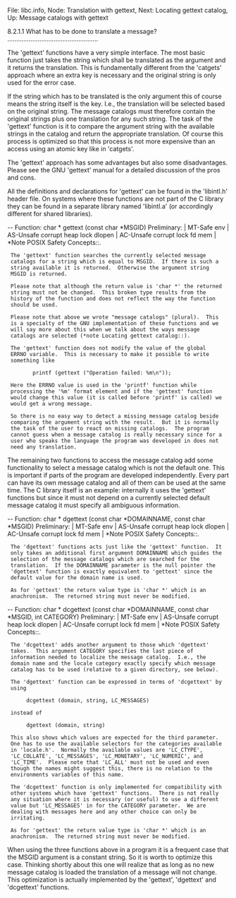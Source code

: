 File: libc.info,  Node: Translation with gettext,  Next: Locating gettext catalog,  Up: Message catalogs with gettext

8.2.1.1 What has to be done to translate a message?
...................................................

The 'gettext' functions have a very simple interface.  The most basic
function just takes the string which shall be translated as the argument
and it returns the translation.  This is fundamentally different from
the 'catgets' approach where an extra key is necessary and the original
string is only used for the error case.

   If the string which has to be translated is the only argument this of
course means the string itself is the key.  I.e., the translation will
be selected based on the original string.  The message catalogs must
therefore contain the original strings plus one translation for any such
string.  The task of the 'gettext' function is it to compare the
argument string with the available strings in the catalog and return the
appropriate translation.  Of course this process is optimized so that
this process is not more expensive than an access using an atomic key
like in 'catgets'.

   The 'gettext' approach has some advantages but also some
disadvantages.  Please see the GNU 'gettext' manual for a detailed
discussion of the pros and cons.

   All the definitions and declarations for 'gettext' can be found in
the 'libintl.h' header file.  On systems where these functions are not
part of the C library they can be found in a separate library named
'libintl.a' (or accordingly different for shared libraries).

 -- Function: char * gettext (const char *MSGID)
     Preliminary: | MT-Safe env | AS-Unsafe corrupt heap lock dlopen |
     AC-Unsafe corrupt lock fd mem | *Note POSIX Safety Concepts::.

     The 'gettext' function searches the currently selected message
     catalogs for a string which is equal to MSGID.  If there is such a
     string available it is returned.  Otherwise the argument string
     MSGID is returned.

     Please note that although the return value is 'char *' the returned
     string must not be changed.  This broken type results from the
     history of the function and does not reflect the way the function
     should be used.

     Please note that above we wrote "message catalogs" (plural).  This
     is a specialty of the GNU implementation of these functions and we
     will say more about this when we talk about the ways message
     catalogs are selected (*note Locating gettext catalog::).

     The 'gettext' function does not modify the value of the global
     ERRNO variable.  This is necessary to make it possible to write
     something like

            printf (gettext ("Operation failed: %m\n"));

     Here the ERRNO value is used in the 'printf' function while
     processing the '%m' format element and if the 'gettext' function
     would change this value (it is called before 'printf' is called) we
     would get a wrong message.

     So there is no easy way to detect a missing message catalog beside
     comparing the argument string with the result.  But it is normally
     the task of the user to react on missing catalogs.  The program
     cannot guess when a message catalog is really necessary since for a
     user who speaks the language the program was developed in does not
     need any translation.

   The remaining two functions to access the message catalog add some
functionality to select a message catalog which is not the default one.
This is important if parts of the program are developed independently.
Every part can have its own message catalog and all of them can be used
at the same time.  The C library itself is an example: internally it
uses the 'gettext' functions but since it must not depend on a currently
selected default message catalog it must specify all ambiguous
information.

 -- Function: char * dgettext (const char *DOMAINNAME, const char
          *MSGID)
     Preliminary: | MT-Safe env | AS-Unsafe corrupt heap lock dlopen |
     AC-Unsafe corrupt lock fd mem | *Note POSIX Safety Concepts::.

     The 'dgettext' functions acts just like the 'gettext' function.  It
     only takes an additional first argument DOMAINNAME which guides the
     selection of the message catalogs which are searched for the
     translation.  If the DOMAINNAME parameter is the null pointer the
     'dgettext' function is exactly equivalent to 'gettext' since the
     default value for the domain name is used.

     As for 'gettext' the return value type is 'char *' which is an
     anachronism.  The returned string must never be modified.

 -- Function: char * dcgettext (const char *DOMAINNAME, const char
          *MSGID, int CATEGORY)
     Preliminary: | MT-Safe env | AS-Unsafe corrupt heap lock dlopen |
     AC-Unsafe corrupt lock fd mem | *Note POSIX Safety Concepts::.

     The 'dcgettext' adds another argument to those which 'dgettext'
     takes.  This argument CATEGORY specifies the last piece of
     information needed to localize the message catalog.  I.e., the
     domain name and the locale category exactly specify which message
     catalog has to be used (relative to a given directory, see below).

     The 'dgettext' function can be expressed in terms of 'dcgettext' by
     using

          dcgettext (domain, string, LC_MESSAGES)

     instead of

          dgettext (domain, string)

     This also shows which values are expected for the third parameter.
     One has to use the available selectors for the categories available
     in 'locale.h'.  Normally the available values are 'LC_CTYPE',
     'LC_COLLATE', 'LC_MESSAGES', 'LC_MONETARY', 'LC_NUMERIC', and
     'LC_TIME'.  Please note that 'LC_ALL' must not be used and even
     though the names might suggest this, there is no relation to the
     environments variables of this name.

     The 'dcgettext' function is only implemented for compatibility with
     other systems which have 'gettext' functions.  There is not really
     any situation where it is necessary (or useful) to use a different
     value but 'LC_MESSAGES' in for the CATEGORY parameter.  We are
     dealing with messages here and any other choice can only be
     irritating.

     As for 'gettext' the return value type is 'char *' which is an
     anachronism.  The returned string must never be modified.

   When using the three functions above in a program it is a frequent
case that the MSGID argument is a constant string.  So it is worth to
optimize this case.  Thinking shortly about this one will realize that
as long as no new message catalog is loaded the translation of a message
will not change.  This optimization is actually implemented by the
'gettext', 'dgettext' and 'dcgettext' functions.

